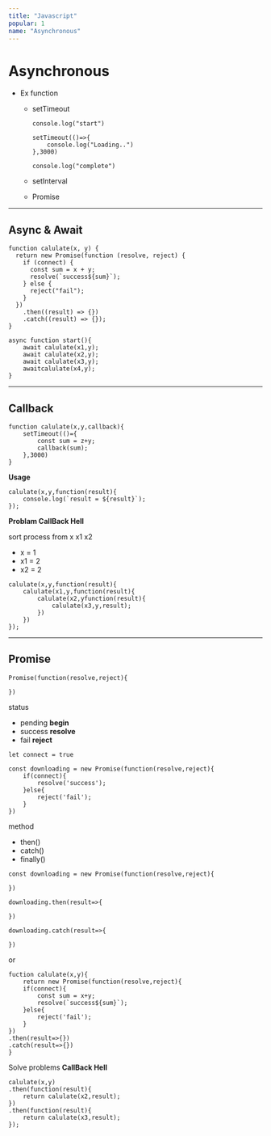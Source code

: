 ```yaml
---
title: "Javascript"
popular: 1
name: "Asynchronous"
---
```


# Asynchronous

- Ex function

  - setTimeout

    ```
    console.log("start")
    ```

    ```
    setTimeout(()=>{
        console.log("Loading..")
    },3000)
    ```

    ```
    console.log("complete")
    ```

  - setInterval

  - Promise

---

## Async & Await

```
function calulate(x, y) {
  return new Promise(function (resolve, reject) {
    if (connect) {
      const sum = x + y;
      resolve(`success${sum}`);
    } else {
      reject("fail");
    }
  })
    .then((result) => {})
    .catch((result) => {});
}
```

```
async function start(){
    await calulate(x1,y);
    await calulate(x2,y);
    await calulate(x3,y);
    awaitcalulate(x4,y);
}
```

---

## Callback

```
function calulate(x,y,callback){
    setTimeout(()={
        const sum = z+y;
        callback(sum);
    },3000)
}
```

**Usage**

```
calulate(x,y,function(result){
    console.log(`result = ${result}`);
});
```

**Problam CallBack Hell**

sort process from x x1 x2

- x = 1
- x1 = 2
- x2 = 2

```
calulate(x,y,function(result){
    calulate(x1,y,function(result){
        calulate(x2,yfunction(result){
            calulate(x3,y,result);
        })
    })
});
```

---

## Promise

```
Promise(function(resolve,reject){

})
```

status

- pending **begin**
- success **resolve**
- fail **reject**

```
let connect = true
```

```
const downloading = new Promise(function(resolve,reject){
    if(connect){
        resolve('success');
    }else{
        reject('fail');
    }
})
```

method

- then()
- catch()
- finally()

```
const downloading = new Promise(function(resolve,reject){

})
```

```
downloading.then(result=>{

})
```

```
downloading.catch(result=>{

})
```

or

```
fuction calulate(x,y){
    return new Promise(function(resolve,reject){
    if(connect){
        const sum = x+y;
        resolve(`success${sum}`);
    }else{
        reject('fail');
    }
})
.then(result=>{})
.catch(result=>{})
}
```

Solve problems **CallBack Hell**

```
calulate(x,y)
.then(function(result){
    return calulate(x2,result);
})
.then(function(result){
    return calulate(x3,result);
});
```
